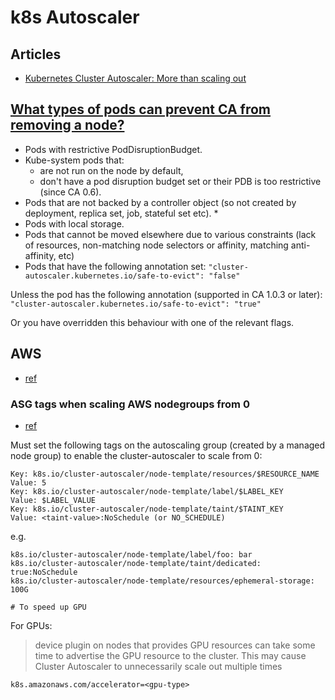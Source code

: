 # k8s Autoscaler

## Articles

* [Kubernetes Cluster Autoscaler: More than scaling out](https://itnext.io/kubernetes-cluster-autoscaler-more-than-scaling-out-7b2d97f10b27)

## [What types of pods can prevent CA from removing a node?](https://github.com/kubernetes/autoscaler/blob/master/cluster-autoscaler/FAQ.md#what-types-of-pods-can-prevent-ca-from-removing-a-node)

* Pods with restrictive PodDisruptionBudget.
* Kube-system pods that:
  * are not run on the node by default,
  * don't have a pod disruption budget set or their PDB is too restrictive (since CA 0.6).
* Pods that are not backed by a controller object (so not created by deployment, replica set, job, stateful set etc). *
* Pods with local storage.
* Pods that cannot be moved elsewhere due to various constraints (lack of resources, non-matching node selectors or affinity, matching anti-affinity, etc)
* Pods that have the following annotation set: `"cluster-autoscaler.kubernetes.io/safe-to-evict": "false"`

Unless the pod has the following annotation (supported in CA 1.0.3 or later): `"cluster-autoscaler.kubernetes.io/safe-to-evict": "true"`

Or you have overridden this behaviour with one of the relevant flags.

## AWS

* [ref](https://github.com/kubernetes/autoscaler/blob/master/cluster-autoscaler/cloudprovider/aws/README.md)

### ASG tags when scaling AWS nodegroups from 0

* [ref](https://aws.github.io/aws-eks-best-practices/cluster-autoscaling/#scaling-from-0)

Must set the following tags on the autoscaling group (created by a managed node group) to enable the cluster-autoscaler to scale from 0:

```
Key: k8s.io/cluster-autoscaler/node-template/resources/$RESOURCE_NAME
Value: 5
Key: k8s.io/cluster-autoscaler/node-template/label/$LABEL_KEY
Value: $LABEL_VALUE
Key: k8s.io/cluster-autoscaler/node-template/taint/$TAINT_KEY
Value: <taint-value>:NoSchedule (or NO_SCHEDULE)
```

e.g.

```
k8s.io/cluster-autoscaler/node-template/label/foo: bar
k8s.io/cluster-autoscaler/node-template/taint/dedicated: true:NoSchedule
k8s.io/cluster-autoscaler/node-template/resources/ephemeral-storage: 100G

# To speed up GPU 
```

For GPUs:

> device plugin on nodes that provides GPU resources can take some time to advertise the GPU resource to the cluster. This may cause Cluster Autoscaler to unnecessarily scale out multiple times

```
k8s.amazonaws.com/accelerator=<gpu-type>
```